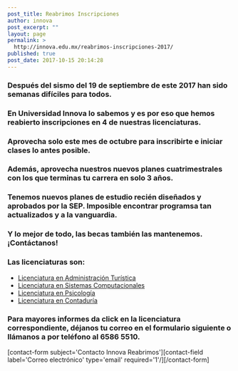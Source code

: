 ```yaml
---
post_title: Reabrimos Inscripciones
author: innova
post_excerpt: ""
layout: page
permalink: >
  http://innova.edu.mx/reabrimos-inscripciones-2017/
published: true
post_date: 2017-10-15 20:14:28
---
```


### Después del **sismo del 19 de septiembre** de este 2017 han sido semanas difíciles para todos.

### En Universidad Innova lo sabemos y es por eso que hemos **reabierto inscripciones en 4 de nuestras licenciaturas**.

### Aprovecha **solo este mes de octubre** para inscribirte e iniciar clases lo antes posible.

### Además, aprovecha nuestros nuevos planes cuatrimestrales con los que **terminas tu carrera en solo 3 años**.

### Tenemos **nuevos planes de estudio** recién diseñados y aprobados por la SEP. Imposible encontrar programsa tan actualizados y a la vanguardia.

### Y lo mejor de todo, **las becas también las mantenemos**. ¡Contáctanos!

### Las licenciaturas son:

* [Licenciatura en Administración Turística](http://innova.edu.mx/licenciatura-en-administracion-turistica/)
* [Licenciatura en Sistemas Computacionales](http://innova.edu.mx/licenciatura-en-sistemas-computacionales/)
* [Licenciatura en Psicología](http://innova.edu.mx/licenciatura-en-psicologia/)
* [Licenciatura en Contaduría](http://innova.edu.mx/licenciatura-en-contaduria/)

### Para mayores informes da click en la licenciatura correspondiente, déjanos tu correo en el formulario siguiente o llámanos a por teléfono al 6586 5510.

[contact-form subject='Contacto Innova Reabrimos'][contact-field label='Correo electrónico' type='email' required='1'/][/contact-form]